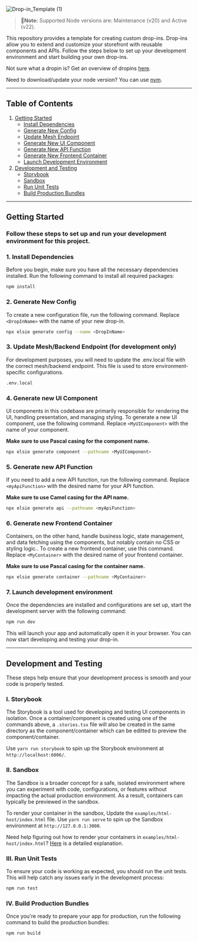 ![Drop-in_Template (1)](https://github.com/user-attachments/assets/b2d8a1b7-37fd-436c-bf2d-2a49b9127470)


> 🔰**Note:** Supported Node versions are: Maintenance (v20) and Active (v22).

This repository provides a template for creating custom drop-ins. Drop-ins allow you to extend and customize your storefront with reusable components and APIs. Follow the steps below to set up your development environment and start building your own drop-ins.

Not sure what a dropin is? Get an overview of dropins [here](https://experienceleague.adobe.com/developer/commerce/storefront/dropins/all/introduction/).

Need to download/update your node version? You can use [nvm](https://github.com/nvm-sh/nvm).

---

## Table of Contents

1. [Getting Started](#getting-started)
   - [Install Dependencies](#1-install-dependencies)
   - [Generate New Config](#2-generate-new-config)
   - [Update Mesh Endpoint](#3-update-mesh/backend-endpoint-for-development-only)
   - [Generate New UI Component](#4-generate-new-ui-component)
   - [Generate New API Function](#5-generate-new-api-function)
   - [Generate New Frontend Container](#6-generate-new-frontend-container)
   - [Launch Development Environment](#7-launch-development-environment)
2. [Development and Testing](#development-and-testing)
   - [Storybook](#i-storybook)
   - [Sandbox](#ii-sandbox)
   - [Run Unit Tests](#iii-run-unit-tests)
   - [Build Production Bundles](#iv-build-production-bundles)

---

## Getting Started

### Follow these steps to set up and run your development environment for this project.


### 1. Install Dependencies

Before you begin, make sure you have all the necessary dependencies installed. Run the following command to install all required packages:

```bash
npm install
```

### 2. Generate New Config
To create a new configuration file, run the following command. Replace ```<DropInName>``` with the name of your new drop-in.

```bash
npx elsie generate config --name <DropInName>
```

### 3. Update Mesh/Backend Endpoint (for development only)
For development purposes, you will need to update the .env.local file with the correct mesh/backend endpoint. This file is used to store environment-specific configurations.

```bash
.env.local
```

### 4. Generate new UI Component
UI components in this codebase are primarily responsible for rendering the UI, handling presentation, and managing styling.
To generate a new UI component, use the following command. Replace ```<MyUIComponent>``` with the name of your component. 

**Make sure to use Pascal casing for the component name.**
```bash
npx elsie generate component --pathname <MyUIComponent>
```

### 5. Generate new API Function
If you need to add a new API function, run the following command. Replace ```<myApiFunction>``` with the desired name for your API function.

**Make sure to use Camel casing for the API name.**
```bash
npx elsie generate api --pathname <myApiFunction>
```

### 6. Generate new Frontend Container

Containers, on the other hand, handle business logic, state management, and data fetching using the components, but notably contain no CSS or styling logic..
To create a new frontend container, use this command. Replace ```<MyContainer>``` with the desired name of your frontend container. 

**Make sure to use Pascal casing for the container name.**

```bash
npx elsie generate container --pathname <MyContainer>
```

### 7. Launch development environment
Once the dependencies are installed and configurations are set up, start the development server with the following command:

```bash
npm run dev
```
This will launch your app and automatically open it in your browser. You can now start developing and testing your drop-in.

---

## Development and Testing
These steps help ensure that your development process is smooth and your code is properly tested.

### I. Storybook
The Storybook is a tool used for developing and testing UI components in isolation. Once a container/component is created using one of the commands above, a `.stories.tsx` file will also be created in the same directory as the component/container which can be editted to preview the component/container.

Use ```yarn run storybook``` to spin up the Storybook environment at `http://localhost:6006/`.

### II. Sandbox
The Sandbox is a broader concept for a safe, isolated environment where you can experiment with code, configurations, or features without impacting the actual production environment. As a result, containers can typically be previewed in the sandbox.

To render your container in the sandbox, Update the `examples/html-host/index.html` file.
Use ```yarn run serve``` to spin up the Sandbox environment at `http://127.0.0.1:3000`.

Need help figuring out how to render your containers in `examples/html-host/index.html`? [Here](https://experienceleague.adobe.com/developer/commerce/storefront/dropins/all/creating/) is a detailed explanation.

### III. Run Unit Tests
To ensure your code is working as expected, you should run the unit tests. This will help catch any issues early in the development process:

```bash
npm run test
````

### IV. Build Production Bundles
Once you're ready to prepare your app for production, run the following command to build the production bundles:

```bash
npm run build
```